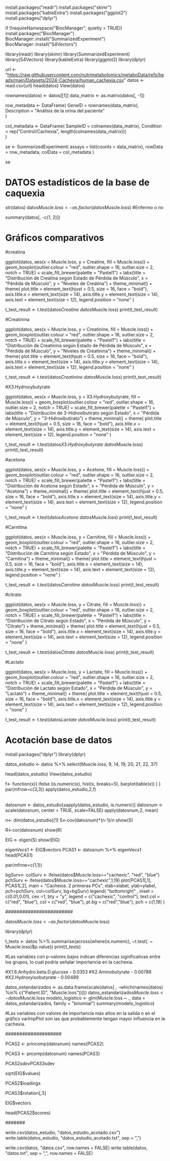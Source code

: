 install.packages("readr")
install.packages("skimr")
install.packages("kableExtra")
install.packages("ggplot2")
install.packages("dplyr")

if (!requireNamespace("BiocManager", quietly = TRUE))
  install.packages("BiocManager")
BiocManager::install("SummarizedExperiment")
BiocManager::install("S4Vectors")

library(readr)
library(skimr)
library(SummarizedExperiment)
library(S4Vectors)
library(kableExtra)
library(ggplot2)
library(dplyr)


url <- "https://raw.githubusercontent.com/nutrimetabolomics/metaboData/refs/heads/main/Datasets/2024-Cachexia/human_cachexia.csv"
datos <- read.csv(url)
head(datos)
View(datos)

rownames(datos) <- datos[[1]]
data_matrix <- as.matrix(datos[, -1])  

row_metadata <- DataFrame(
  GeneID = rownames(data_matrix),  
  Description = "Análisis de la orina del paciente"  
)

col_metadata <- DataFrame(
  SampleID = colnames(data_matrix),
  Condition = rep("Control/Cachexia", length(colnames(data_matrix)))  
)

se <- SummarizedExperiment(
  assays = list(counts = data_matrix),
  rowData = row_metadata,
  colData = col_metadata
)

se

# DATOS estadísticos de la base de caquexia
str(datos)
datos$Muscle.loss <- as.factor(datos$Muscle.loss) #Enfermo o no

summary(datos[, -c(1, 2)])  

# Gráficos comparativos

#creatina

ggplot(datos, aes(x = Muscle.loss, y = Creatine, fill = Muscle.loss)) +
  geom_boxplot(outlier.colour = "red", outlier.shape = 16, outlier.size = 2, 
               notch = TRUE) + 
  scale_fill_brewer(palette = "Pastel1") + 
  labs(title = "Distribución de Creatina según Estado de Pérdida de Músculo",
       x = "Pérdida de Músculo", 
       y = "Niveles de Creatina") +
  theme_minimal() + 
  theme(
    plot.title = element_text(hjust = 0.5, size = 16, face = "bold"),
    axis.title.x = element_text(size = 14), 
    axis.title.y = element_text(size = 14), 
    axis.text = element_text(size = 12), 
    legend.position = "none"
  )

t_test_result <- t.test(datos$Creatine ~ datos$Muscle.loss)
print(t_test_result)

#Creatinina

ggplot(datos, aes(x = Muscle.loss, y = Creatinine, fill = Muscle.loss)) +
  geom_boxplot(outlier.colour = "red", outlier.shape = 16, outlier.size = 2, 
               notch = TRUE) + 
  scale_fill_brewer(palette = "Pastel1") + 
  labs(title = "Distribución de Creatinina según Estado de Pérdida de Músculo",
       x = "Pérdida de Músculo", 
       y = "Niveles de Creatinina") +
  theme_minimal() + 
  theme(
    plot.title = element_text(hjust = 0.5, size = 16, face = "bold"),
    axis.title.x = element_text(size = 14), 
    axis.title.y = element_text(size = 14), 
    axis.text = element_text(size = 12), 
    legend.position = "none"
  )

t_test_result <- t.test(datos$Creatinine ~ datos$Muscle.loss)
print(t_test_result)

#X3.Hydroxybutyrate

ggplot(datos, aes(x = Muscle.loss, y = X3.Hydroxybutyrate, fill = Muscle.loss)) +
  geom_boxplot(outlier.colour = "red", outlier.shape = 16, outlier.size = 2, 
               notch = TRUE) +
  scale_fill_brewer(palette = "Pastel1") +
  labs(title = "Distribución de 3-Hidroxibutirato según Estado",
       x = "Pérdida de Músculo", y = "3-Hidroxibutirato") +
  theme_minimal() +
  theme(
    plot.title = element_text(hjust = 0.5, size = 16, face = "bold"),
    axis.title.x = element_text(size = 14),
    axis.title.y = element_text(size = 14),
    axis.text = element_text(size = 12),
    legend.position = "none"
  )


t_test_result <- t.test(datos$X3.Hydroxybutyrate ~ datos$Muscle.loss)
print(t_test_result)

#acetona

ggplot(datos, aes(x = Muscle.loss, y = Acetone, fill = Muscle.loss)) +
  geom_boxplot(outlier.colour = "red", outlier.shape = 16, outlier.size = 2, 
               notch = TRUE) +
  scale_fill_brewer(palette = "Pastel1") +
  labs(title = "Distribución de Acetona según Estado",
       x = "Pérdida de Músculo", y = "Acetona") +
  theme_minimal() +
  theme(
    plot.title = element_text(hjust = 0.5, size = 16, face = "bold"),
    axis.title.x = element_text(size = 14),
    axis.title.y = element_text(size = 14),
    axis.text = element_text(size = 12),
    legend.position = "none"
  )


t_test_result <- t.test(datos$Acetone ~ datos$Muscle.loss)
print(t_test_result)


#Carnitina

ggplot(datos, aes(x = Muscle.loss, y = Carnitine, fill = Muscle.loss)) +
  geom_boxplot(outlier.colour = "red", outlier.shape = 16, outlier.size = 2, 
               notch = TRUE) +
  scale_fill_brewer(palette = "Pastel1") +
  labs(title = "Distribución de Carnitina según Estado",
       x = "Pérdida de Músculo", y = "Carnitina") +
  theme_minimal() +
  theme(
    plot.title = element_text(hjust = 0.5, size = 16, face = "bold"),
    axis.title.x = element_text(size = 14),
    axis.title.y = element_text(size = 14),
    axis.text = element_text(size = 12),
    legend.position = "none"
  )


t_test_result <- t.test(datos$Carnitine ~ datos$Muscle.loss)
print(t_test_result)

#citrato

ggplot(datos, aes(x = Muscle.loss, y = Citrate, fill = Muscle.loss)) +
  geom_boxplot(outlier.colour = "red", outlier.shape = 16, outlier.size = 2, 
               notch = TRUE) +
  scale_fill_brewer(palette = "Pastel1") +
  labs(title = "Distribución de Citrato según Estado",
       x = "Pérdida de Músculo", y = "Citrato") +
  theme_minimal() +
  theme(
    plot.title = element_text(hjust = 0.5, size = 16, face = "bold"),
    axis.title.x = element_text(size = 14),
    axis.title.y = element_text(size = 14),
    axis.text = element_text(size = 12),
    legend.position = "none"
  )


t_test_result <- t.test(datos$Citrate ~ datos$Muscle.loss)
print(t_test_result)

#Lactato

ggplot(datos, aes(x = Muscle.loss, y = Lactate, fill = Muscle.loss)) +
  geom_boxplot(outlier.colour = "red", outlier.shape = 16, outlier.size = 2, 
               notch = TRUE) +
  scale_fill_brewer(palette = "Pastel1") +
  labs(title = "Distribución de Lactato según Estado",
       x = "Pérdida de Músculo", y = "Lactato") +
  theme_minimal() +
  theme(
    plot.title = element_text(hjust = 0.5, size = 16, face = "bold"),
    axis.title.x = element_text(size = 14),
    axis.title.y = element_text(size = 14),
    axis.text = element_text(size = 12),
    legend.position = "none"
  )


t_test_result <- t.test(datos$Lactate ~ datos$Muscle.loss)
print(t_test_result)
#####

# Acotación base de datos
install.packages("dplyr")
library(dplyr)

datos_estudio <- datos %>%
  select(Muscle.loss, 9, 14, 19, 20, 21, 22, 37)

head(datos_estudio)
View(datos_estudio)

f<- function(x){
  ifelse (is.numeric(x), 
          hist(x, breaks=5),
          barplot(table(x))
  )
}
par(mfrow=c(3,3))
apply(datos_estudio,2,f)

######

datosnum <- datos_estudio[sapply(datos_estudio, is.numeric)]
datosnum <- scale(datosnum, center = TRUE, scale=FALSE)
apply(datosnum,2, mean)

n<- dim(datos_estudio)[1]
S<-cov(datosnum)*(n-1)/n
show(S)

R<-cor(datosnum)
show(R)

EIG <- eigen(S)
show(EIG)

eigenVecs1 <- EIG$vectors
PCAS1 <- datosnum %*% eigenVecs1
head(PCAS1)

par(mfrow=c(1,1))

bgSurv<- colSurv <- ifelse(datos$Muscle.loss=="cachexic", "red", "blue")
pchSurv <- ifelse(datos$Muscle.loss=="cachexic",1,19)
plot(PCAS1[,1], PCAS1[,2], main = "Cachexia. 2 primeras PCs",
     xlab=xlabel, ylab=ylabel, 
     pch=pchSurv, col=colSurv, bg=bgSurv)
legend( "bottomright"  , inset = c(0.01,0.01), cex =1, 
        bty = "y", legend = c("cachexic", "control"), 
        text.col = c("red", "blue"),
        col = c("red", "blue"), 
        pt.bg = c("red","blue"), 
        pch = c(1,19)
)

########################

datos$Muscle.loss <- as.factor(datos$Muscle.loss)

library(dplyr)

t_tests <- datos %>% 
  summarise(across(where(is.numeric), 
                   ~t.test(. ~ Muscle.loss)$p.value))
print(t_tests)

#Las variables con p-valores bajos indican diferencias significativas entre los grupos, lo cual podría señalar importancia en la cachexia.

#X1.6.Anhydro.beta.D.glucose - 0.0353
#X2.Aminobutyrate - 0.00786
#X2.Hydroxyisobutyrate - 0.00489

datos_estandarizados <- as.data.frame(scale(datos[ , -which(names(datos) %in% c("Patient.ID", "Muscle.loss"))]))
datos_estandarizados$Muscle.loss <- datos$Muscle.loss
modelo_logistico <- glm(Muscle.loss ~ ., data = datos_estandarizados, family = "binomial")
summary(modelo_logistico)

#Las variables con valores de importancia más altos en la salida o en el gráfico varImpPlot son las que probablemente tengan mayor influencia en la cachexia.

####################

PCAS2 <- princomp(datosnum)
names(PCAS2)

PCAS3 <- prcomp(datosnum)
names(PCAS3)

PCAS2$sdev
PCAS3$sdev

sqrt(EIG$values)

PCAS2$loadings

PCAS3$rotation[,3]

EIG$vectors

head(PCAS2$scores)


 #######



write.csv(datos_estudio, "datos_estudio_acotado.csv")
write.table(datos_estudio, "datos_estudio_acotado.txt", sep = ",")


write.csv(datos, "datos.csv", row.names = FALSE)
write.table(datos, "datos.txt", sep = ",", row.names = FALSE)